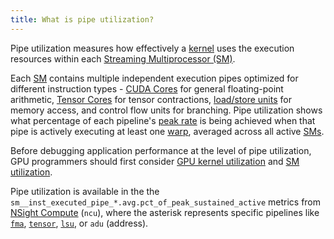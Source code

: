 ```yaml
---
title: What is pipe utilization?
---
```


Pipe utilization measures how effectively a
[kernel](/gpu-glossary/device-software/kernel) uses the execution resources
within each
[Streaming Multiprocessor (SM)](/gpu-glossary/device-hardware/streaming-multiprocessor).

Each [SM](/gpu-glossary/device-hardware/streaming-multiprocessor) contains
multiple independent execution pipes optimized for different instruction types -
[CUDA Cores](/gpu-glossary/device-hardware/cuda-core) for general floating-point
arithmetic, [Tensor Cores](/gpu-glossary/device-hardware/tensor-core) for tensor
contractions, [load/store units](/gpu-glossary/device-hardware/load-store-unit)
for memory access, and control flow units for branching. Pipe utilization shows
what percentage of each pipeline's [peak rate](/gpu-glossary/perf/peak-rate) is
being achieved when that pipe is actively executing at least one
[warp](/gpu-glossary/device-software/warp), averaged across all active
[SMs](/gpu-glossary/device-hardware/streaming-multiprocessor).

Before debugging application performance at the level of pipe utilization, GPU
programmers should first consider
[GPU kernel utilization](https://modal.com/blog/gpu-utilization-guide) and
[SM utilization](/gpu-glossary/perf/streaming-multiprocessor-utilization).

Pipe utilization is available in the the
`sm__inst_executed_pipe_*.avg.pct_of_peak_sustained_active` metrics from
[NSight Compute](https://developer.nvidia.com/nsight-compute) (`ncu`), where the
asterisk represents specific pipelines like
[`fma`](/gpu-glossary/device-hardware/cuda-core),
[`tensor`](/gpu-glossary/device-hardware/tensor-core),
[`lsu`](/gpu-glossary/device-hardware/load-store-unit), or `adu` (address).
